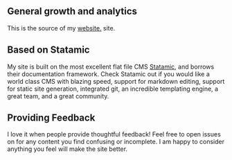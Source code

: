 ## General growth and analytics

This is the source of my [website.](https://cahoover.com) site.

## Based on Statamic

My site is built on the most excellent flat file CMS [Statamic](https://statamic.com), and borrows their documentation framework. Check Statamic out if you would like a world class CMS with blazing speed, support for markdown editing, support for static site generation, integrated git, an incredible templating engine, a great team, and a great community.

## Providing Feedback

I love it when people provide thoughtful feedback! Feel free to open issues on for any content you find confusing or incomplete. I am happy to consider anything you feel will make the site better.

